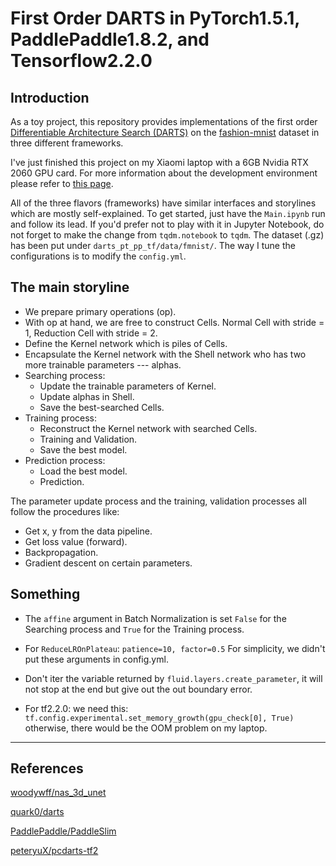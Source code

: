 # First Order DARTS in PyTorch1.5.1, PaddlePaddle1.8.2, and Tensorflow2.2.0

## Introduction
As a toy project, this repository provides implementations of the first order [Differentiable Architecture Search (DARTS)](https://arxiv.org/abs/1806.09055) on the [fashion-mnist](https://github.com/zalandoresearch/fashion-mnist) dataset in three different frameworks.

I've just finished this project on my Xiaomi laptop with a 6GB Nvidia RTX 2060 GPU card. For more information about the development environment please refer to [this page](https://github.com/woodywff/dev-env-setup/blob/master/mi-laptop-rtx2060.md).

All of the three flavors (frameworks) have similar interfaces and storylines which are mostly self-explained.
To get started, just have the `Main.ipynb` run and follow its lead.
If you'd prefer not to play with it in Jupyter Notebook, do not forget to make the change from `tqdm.notebook` to `tqdm`.
The dataset (.gz) has been put under `darts_pt_pp_tf/data/fmnist/`.
The way I tune the configurations is to modify the `config.yml`.


## The main storyline
- We prepare primary operations (op).
- With op at hand, we are free to construct Cells. Normal Cell with stride = 1, Reduction Cell with stride = 2.
- Define the Kernel network which is piles of Cells.
- Encapsulate the Kernel network with the Shell network who has two more trainable parameters --- alphas.
- Searching process:
    - Update the trainable parameters of Kernel.
    - Update alphas in Shell.
    - Save the best-searched Cells.
- Training process:
    - Reconstruct the Kernel network with searched Cells.
    - Training and Validation.
    - Save the best model.
- Prediction process:
    - Load the best model.
    - Prediction.

The parameter update process and the training, validation processes all follow the procedures like:
- Get x, y from the data pipeline.
- Get loss value (forward).
- Backpropagation.
- Gradient descent on certain parameters.
    

## Something
- The `affine` argument in Batch Normalization is set `False` for the Searching process and `True` for the Training process.

- For `ReduceLROnPlateau`:
`patience=10, factor=0.5`
For simplicity, we didn't put these arguments in config.yml.

- Don't iter the variable returned by `fluid.layers.create_parameter`, it will not stop at the end but give out the out boundary error.

- For tf2.2.0:
we need this:
`tf.config.experimental.set_memory_growth(gpu_check[0], True)`
otherwise, there would be the OOM problem on my laptop.

---
## References
[woodywff/nas_3d_unet](https://github.com/woodywff/nas_3d_unet)

[quark0/darts](https://github.com/quark0/darts) 

[PaddlePaddle/PaddleSlim](https://github.com/PaddlePaddle/PaddleSlim)

[peteryuX/pcdarts-tf2](https://github.com/peteryuX/pcdarts-tf2)

